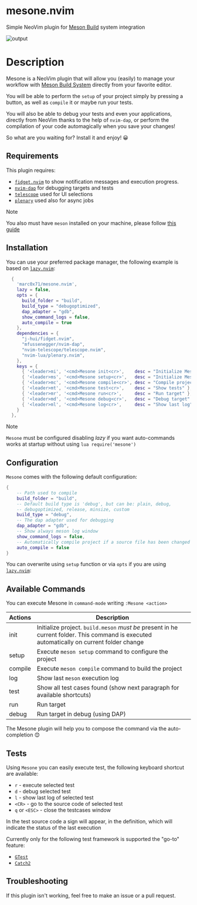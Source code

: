 # mesone.nvim
Simple NeoVim plugin for [Meson Build](https://mesonbuild.com/) system integration

![output](https://github.com/user-attachments/assets/9d963bf4-4ec3-4577-9296-ece69883f633)

# Description
Mesone is a NeoVim plugin that will allow you (easily) to manage your workflow with [Meson Build System](https://mesonbuild.com/) directly from your favorite editor.

You will be able to perform the `setup` of your project simply by pressing a button, as well as `compile` it or maybe run your tests.

You will also be able to debug your tests and even your applications, directly from NeoVim thanks to the help of `nvim-dap`, or perform the compilation of your code automagically when you save your changes!

So what are you waiting for? Install it and enjoy! 😀

## Requirements

This plugin requires:

- [`fidget.nvim`](https://github.com/j-hui/fidget.nvim) to show notification messages and execution progress.
- [`nvim-dap`](https://github.com/mfussenegger/nvim-dap) for debugging targets and tests
- [`telescope`](https://github.com/nvim-telescope/telescope.nvim) used for UI selections
- [`plenary`](https://github.com/nvim-lua/plenary.nvim) used also for async jobs

> [!NOTE]
> You also must have `meson` installed on your machine, please follow [this guide](https://mesonbuild.com/Quick-guide.html)

## Installation

You can use your preferred package manager, the following example is based on [`lazy.nvim`](https://github.com/folke/lazy.nvim):

```lua
  {
    'marc0x71/mesone.nvim',
    lazy = false,
    opts = {
      build_folder = "build",
      build_type = "debugoptimized",
      dap_adapter = "gdb",
      show_command_logs = false,
      auto_compile = true
    },
    dependencies = {
      "j-hui/fidget.nvim",
      "mfussenegger/nvim-dap",
      "nvim-telescope/telescope.nvim",
      "nvim-lua/plenary.nvim",
    },
    keys = {
      { '<leader>mi', '<cmd>Mesone init<cr>',    desc = "Initialize Mesone plugin" },
      { '<leader>ms', '<cmd>Mesone setup<cr>',   desc = "Initialize Meson project" },
      { '<leader>mc', '<cmd>Mesone compile<cr>', desc = "Compile project" },
      { '<leader>mt', '<cmd>Mesone test<cr>',    desc = "Show tests" },
      { '<leader>mr', '<cmd>Mesone run<cr>',     desc = "Run target" },
      { '<leader>md', '<cmd>Mesone debug<cr>',   desc = "Debug target" },
      { '<leader>ml', '<cmd>Mesone log<cr>',     desc = "Show last log" },
    }
  },
```

> [!NOTE]
> `Mesone` must be configured disabling *lazy* if you want auto-commands works at startup without using `lua require('mesone')`

## Configuration

`Mesone` comes with the following default configuration:

```lua
{
    -- Path used to compile
    build_folder = "build", 
    -- Default build type is 'debug', but can be: plain, debug,
    -- debugoptimized, release, minsize, custom
    build_type = "debug",
    -- The dap adapter used for debugging
    dap_adapter = "gdb",
    -- Show always meson log window
    show_command_logs = false,
    -- Automatically compile project if a source file has been changed
    auto_compile = false
}
```

You can overwrite using `setup` function or via `opts` if you are using [`lazy.nvim`](https://github.com/folke/lazy.nvim):

## Available Commands

You can execute Mesone in `command-mode` writing `:Mesone <action>` 

|Actions|Description|
|-|-|
|init|Initialize project. `build.meson` *must be* present in he current folder. This command is executed automatically on current folder change|
|setup|Execute `meson setup` command to configure the project|
|compile|Execute `meson compile` command to build the project|
|log|Show last `meson` execution log|
|test|Show all test cases found (show next paragraph for available shortcuts)|
|run|Run target|
|debug|Run target in debug (using DAP)|

The Mesone plugin will help you to compose the command via the auto-completion 😊

## Tests

Using `Mesone` you can easily execute test, the following keyboard shortcut are available:

- `r` - execute selected test
- `d` - debug selected test
- `l` - show last log of selected test
- `<CR>` - go to the source code of selected test
- `q` or `<ESC>` - close the testcases window

In the test source code a sign will appear, in the definition, which will indicate the status of the last execution

Currently only for the following test framework is supported the "go-to" feature:

- [`GTest`](https://github.com/google/googletest)
- [`Catch2`](https://github.com/catchorg/Catch2)

## Troubleshooting

If this plugin isn't working, feel free to make an issue or a pull request.

